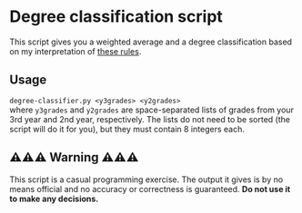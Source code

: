 # Degree classification script
This script gives you a weighted average and a degree classification based on my interpretation of [these rules](https://myuni.swansea.ac.uk/academic-life/academic-regulations/undergraduate-award-regulations/ug-assessment-regs/ug-assessment-regs-section-3/).

## Usage
```degree-classifier.py <y3grades> <y2grades>```  
where `y3grades` and `y2grades` are space-separated lists of grades from your 3rd year and 2nd year, respectively. The lists do not need to be sorted (the script will do it for you), but they must contain 8 integers each.

## ⚠⚠⚠ Warning ⚠⚠⚠
This script is a casual programming exercise. The output it gives is by no means official and no accuracy or correctness is guaranteed. **Do not use it to make any decisions.**
